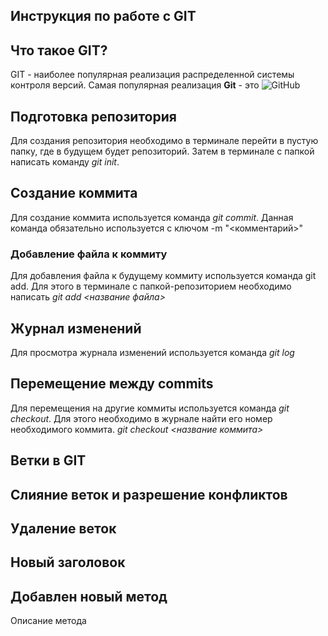 ## Инструкция по работе с GIT

## Что такое GIT?

GIT - наиболее популярная реализация распределенной системы контроля версий. Самая популярная реализация **Git** - это ![GitHub](https://GitHub.com/)

## Подготовка репозитория

Для создания репозитория необходимо в терминале перейти в пустую папку, где в будущем будет репозиторий. Затем в терминале с папкой написать команду _git init_.

## Создание коммита

Для создание коммита используется команда _git commit_. Данная команда обязательно используется с ключом -m "<комментарий>"

### Добавление файла к коммиту

Для добавления файла к будущему коммиту используется команда git add. Для этого в терминале с папкой-репозиторием необходимо написать _git add <название файла>_

## Журнал изменений

Для просмотра журнала изменений используется команда _git log_

## Перемещение между commits

Для перемещения на другие коммиты используется команда _git checkout_. Для этого необходимо в журнале найти его номер необходимого коммита.
_git checkout <название коммита>_

## Ветки в GIT

## Слияние веток и разрешение конфликтов

## Удаление веток


## Новый заголовок

## Добавлен новый метод
Описание метода
